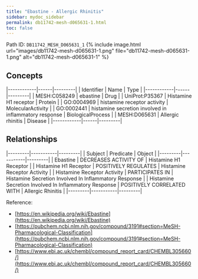 ```yaml
---
title: "Ebastine - Allergic Rhinitis"
sidebar: mydoc_sidebar
permalink: db11742-mesh-d065631-1.html
toc: false 
---
```



Path ID: `DB11742_MESH_D065631_1`
{% include image.html url="images/db11742-mesh-d065631-1.png" file="db11742-mesh-d065631-1.png" alt="db11742-mesh-d065631-1" %}

## Concepts

|------------|------|---------|
| Identifier | Name | Type    |
|------------|------|---------|
| MESH:C058249 | ebastine | Drug |
| UniProt:P35367 | Histamine H1 receptor | Protein |
| GO:0004969 | histamine receptor activity | MolecularActivity |
| GO:0002441 | histamine secretion involved in inflammatory response | BiologicalProcess |
| MESH:D065631 | Allergic rhinitis | Disease |
|------------|------|---------|

## Relationships

|---------|-----------|---------|
| Subject | Predicate | Object  |
|---------|-----------|---------|
| Ebastine | DECREASES ACTIVITY OF | Histamine H1 Receptor |
| Histamine H1 Receptor | POSITIVELY REGULATES | Histamine Receptor Activity |
| Histamine Receptor Activity | PARTICIPATES IN | Histamine Secretion Involved In Inflammatory Response |
| Histamine Secretion Involved In Inflammatory Response | POSITIVELY CORRELATED WITH | Allergic Rhinitis |
|---------|-----------|---------|

Reference: 
  - [https://en.wikipedia.org/wiki/Ebastine](https://en.wikipedia.org/wiki/Ebastine)
  - [https://pubchem.ncbi.nlm.nih.gov/compound/3191#section=MeSH-Pharmacological-Classification](https://pubchem.ncbi.nlm.nih.gov/compound/3191#section=MeSH-Pharmacological-Classification)
  - [https://www.ebi.ac.uk/chembl/compound_report_card/CHEMBL305660/](https://www.ebi.ac.uk/chembl/compound_report_card/CHEMBL305660/)
